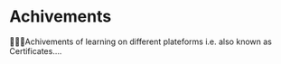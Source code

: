 # Achivements
🥳👨‍🎓Achivements of learning on different plateforms i.e. also known as Certificates....
